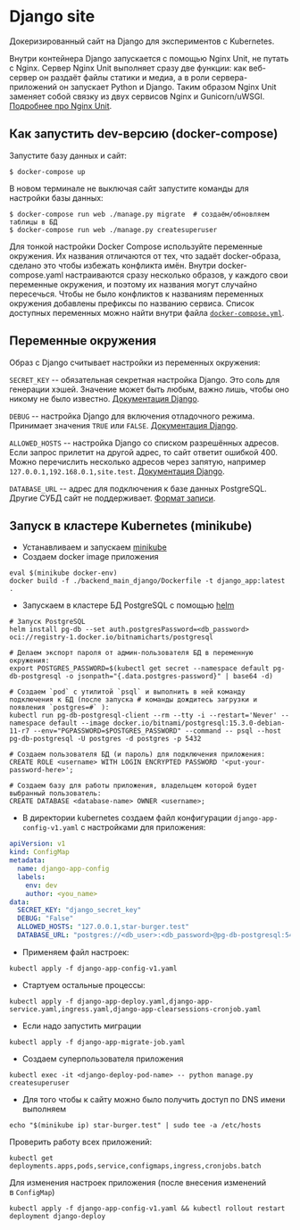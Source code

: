 # Django site

Докеризированный сайт на Django для экспериментов с Kubernetes.

Внутри контейнера Django запускается с помощью Nginx Unit, не путать с Nginx. Сервер Nginx Unit выполняет сразу две функции: как веб-сервер он раздаёт файлы статики и медиа, а в роли сервера-приложений он запускает Python и Django. Таким образом Nginx Unit заменяет собой связку из двух сервисов Nginx и Gunicorn/uWSGI. [Подробнее про Nginx Unit](https://unit.nginx.org/).

## Как запустить dev-версию (docker-compose)

Запустите базу данных и сайт:

```shell-session
$ docker-compose up
```

В новом терминале не выключая сайт запустите команды для настройки базы данных:

```shell-session
$ docker-compose run web ./manage.py migrate  # создаём/обновляем таблицы в БД
$ docker-compose run web ./manage.py createsuperuser
```

Для тонкой настройки Docker Compose используйте переменные окружения. Их названия отличаются от тех, что задаёт docker-образа, сделано это чтобы избежать конфликта имён. Внутри docker-compose.yaml настраиваются сразу несколько образов, у каждого свои переменные окружения, и поэтому их названия могут случайно пересечься. Чтобы не было конфликтов к названиям переменных окружения добавлены префиксы по названию сервиса. Список доступных переменных можно найти внутри файла [`docker-compose.yml`](./docker-compose.yml).

## Переменные окружения

Образ с Django считывает настройки из переменных окружения:

`SECRET_KEY` -- обязательная секретная настройка Django. Это соль для генерации хэшей. Значение может быть любым, важно лишь, чтобы оно никому не было известно. [Документация Django](https://docs.djangoproject.com/en/3.2/ref/settings/#secret-key).

`DEBUG` -- настройка Django для включения отладочного режима. Принимает значения `TRUE` или `FALSE`. [Документация Django](https://docs.djangoproject.com/en/3.2/ref/settings/#std:setting-DEBUG).

`ALLOWED_HOSTS` -- настройка Django со списком разрешённых адресов. Если запрос прилетит на другой адрес, то сайт ответит ошибкой 400. Можно перечислить несколько адресов через запятую, например `127.0.0.1,192.168.0.1,site.test`. [Документация Django](https://docs.djangoproject.com/en/3.2/ref/settings/#allowed-hosts).

`DATABASE_URL` -- адрес для подключения к базе данных PostgreSQL. Другие СУБД сайт не поддерживает. [Формат записи](https://github.com/jacobian/dj-database-url#url-schema).

## Запуск в кластере Kubernetes (minikube)
 - Устанавливаем и запускаем [minikube](https://kubernetes.io/ru/docs/tasks/tools/install-minikube/) 
 - Создаем docker image приложения
 ```shell
eval $(minikube docker-env)
docker build -f ./backend_main_django/Dockerfile -t django_app:latest .
```
 - Запускаем в кластере БД PostgreSQL с помощью  [helm](https://helm.sh/ru/docs/intro/install/)
```shell
# Запуск PostgreSQL
helm install pg-db --set auth.postgresPassword=<db_password> oci://registry-1.docker.io/bitnamicharts/postgresql

# Делаем экспорт пароля от админ-пользователя БД в переменную окружения:
export POSTGRES_PASSWORD=$(kubectl get secret --namespace default pg-db-postgresql -o jsonpath="{.data.postgres-password}" | base64 -d)

# Создаем `pod` с утилитой `psql` и выполнить в ней команду подключения к БД (после запуска # команды дождитесь загрузки и появления `postgres=#` ):
kubectl run pg-db-postgresql-client --rm --tty -i --restart='Never' --namespace default --image docker.io/bitnami/postgresql:15.3.0-debian-11-r7 --env="PGPASSWORD=$POSTGRES_PASSWORD" --command -- psql --host pg-db-postgresql -U postgres -d postgres -p 5432

# Создаем пользователя БД (и пароль) для подключения приложения:
CREATE ROLE <username> WITH LOGIN ENCRYPTED PASSWORD '<put-your-password-here>';

# Создаем базу для работы приложения, владельцем которой будет выбранный пользователь:
CREATE DATABASE <database-name> OWNER <username>;
```

- В директории kubernetes создаем файл конфигурации `django-app-config-v1.yaml` с настройками для приложения:
```yaml
apiVersion: v1
kind: ConfigMap
metadata:
  name: django-app-config
  labels:
    env: dev
    author: <you_name>
data:
  SECRET_KEY: "django_secret_key"
  DEBUG: "False"
  ALLOWED_HOSTS: "127.0.0.1,star-burger.test"
  DATABASE_URL: "postgres://<db_user>:<db_password>@pg-db-postgresql:5432/<db_name>"

```
 - Применяем файл настроек:
```shell
kubectl apply -f django-app-config-v1.yaml
```
 - Стартуем остальные процессы:
 ```shell
 kubectl apply -f django-app-deploy.yaml,django-app-service.yaml,ingress.yaml,django-app-clearsessions-cronjob.yaml
```
 - Если надо запустить миграции
 ```shell
 kubectl apply -f django-app-migrate-job.yaml
```
 - Создаем суперпользователя приложения
 ```shell
 kubectl exec -it <django-deploy-pod-name> -- python manage.py createsuperuser
```
 - Для того чтобы к сайту можно было получить доступ по DNS имени выполняем
 ```shell
 echo "$(minikube ip) star-burger.test" | sudo tee -a /etc/hosts
```

Проверить работу всех приложений:
```shell
kubectl get deployments.apps,pods,service,configmaps,ingress,cronjobs.batch
```
Для изменения настроек приложения (после внесения изменений в `ConfigMap`)
```shell
kubectl apply -f django-app-config-v1.yaml && kubectl rollout restart deployment django-deploy
```

